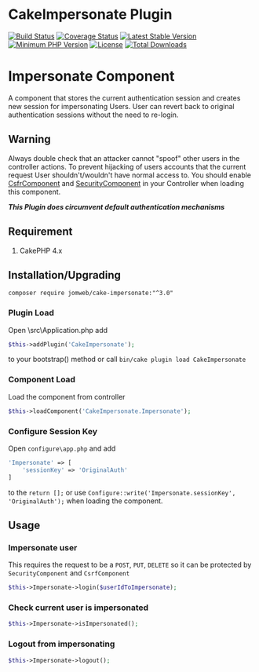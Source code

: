 # CakeImpersonate Plugin
[![Build Status](https://travis-ci.org/jomweb/CakeImpersonate.svg?branch=master)](https://travis-ci.org/jomweb/CakeImpersonate)
[![Coverage Status](https://codecov.io/gh/jomweb/CakeImpersonate/branch/master/graph/badge.svg)](https://codecov.io/gh/jomweb/CakeImpersonate)
[![Latest Stable Version](https://poser.pugx.org/jomweb/cake-impersonate/v/stable.svg)](https://packagist.org/packages/jomweb/cake-impersonate)
[![Minimum PHP Version](http://img.shields.io/badge/php-%3E%3D%205.6-8892BF.svg)](https://php.net/)
[![License](https://poser.pugx.org/jomweb/cake-impersonate/license.svg)](https://packagist.org/packages/jomweb/cake-impersonate)
[![Total Downloads](https://poser.pugx.org/jomweb/cake-impersonate/d/total.svg)](https://packagist.org/packages/jomweb/cake-impersonate)

# Impersonate Component
A component that stores the current authentication session and creates new session for impersonating Users. User can revert back to original authentication sessions without the need to re-login.

## Warning
Always double check that an attacker cannot "spoof" other users in the controller actions. To prevent hijacking of users accounts that the current request User shouldn't/wouldn't have normal access to. You should enable [CsfrComponent](https://book.cakephp.org/3.0/en/controllers/components/csrf.html) and [SecurityComponent](https://book.cakephp.org/3.0/en/controllers/components/security.html) in your Controller when loading this component.

***This Plugin does circumvent default authentication mechanisms***

## Requirement
1. CakePHP 4.x

## Installation/Upgrading
`
composer require jomweb/cake-impersonate:"^3.0"
`

### Plugin Load
Open \src\Application.php add
```php
$this->addPlugin('CakeImpersonate');
```
to your bootstrap() method or call `bin/cake plugin load CakeImpersonate`

### Component Load
Load the component from controller
```php
$this->loadComponent('CakeImpersonate.Impersonate'); 
```

### Configure Session Key
Open `configure\app.php` and add
```php
'Impersonate' => [
    'sessionKey' => 'OriginalAuth'
]

```
to the `return [];` or use `Configure::write('Impersonate.sessionKey', 'OriginalAuth');` when loading the component.

## Usage
### Impersonate user
This requires the request to be a `POST`, `PUT`, `DELETE` so it can be protected by `SecurityComponent` and `CsrfComponent`
```php
$this->Impersonate->login($userIdToImpersonate);
```

### Check current user is impersonated
```php
$this->Impersonate->isImpersonated();
```

### Logout from impersonating
```php
$this->Impersonate->logout();
```
